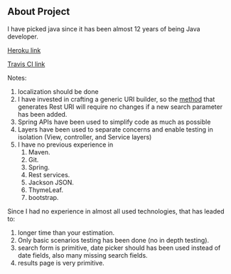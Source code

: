 ## About Project

I have picked java since it has been almost 12 years of being Java developer.

[Heroku link](https://expedia-hotel-offer2.herokuapp.com/ )

[Travis CI link](https://travis-ci.org/alturany/ExpediaHotelOffers)

Notes:

1. localization should be done 
1. I have invested in crafting a generic URI builder, so the [method](https://github.com/alturany/ExpediaHotelOffers/blob/master/src/main/java/com/expedia/offers/command/HotelOfferSearchCommand.java#L135) that generates Rest URI will require no changes if a new search parameter has been added.
1. Spring APIs have been used to simplify code as much as possible
1. Layers have been used to separate concerns and enable testing in isolation (View, controller, and Service layers)
1. I have no previous experience in
    1. Maven.
    1. Git.
    1. Spring.
    1. Rest services.
    1. Jackson JSON.
    1. ThymeLeaf.
    1. bootstrap.

Since I had no experience in almost all used technologies, that has leaded to:
1) longer time than your estimation.
2) Only basic scenarios testing has been done (no in depth testing).
3) search form is primitive, date picker should has been used instead of date fields, also many missing search fields.
4) results page is very primitive.
 
